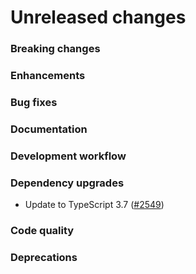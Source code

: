 # Unreleased changes

### Breaking changes

### Enhancements

### Bug fixes

### Documentation

### Development workflow

### Dependency upgrades

- Update to TypeScript 3.7 ([#2549](https://github.com/Shopify/polaris-react/pull/2549))

### Code quality

### Deprecations
